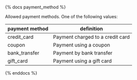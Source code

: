{% docs payment_method %}

Allowed payment methods. One of the following values:

| payment method | definition                       |
| -------------- | -------------------------------- |
| credit_card    | Payment charged to a credit card |
| coupon         | Payment using a coupon           |
| bank_transfer  | Payment by bank transfer         |
| gift_card      | Payment using a gift card        |

{% enddocs %}
